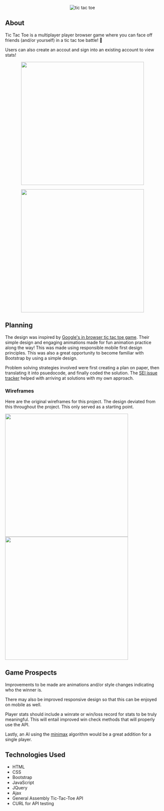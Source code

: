 <p align=center>
<img src="https://thumbs.gfycat.com/FairParallelAddax-size_restricted.gif" alt="tic tac toe" title="tic tac toe">
</p>

## About
Tic Tac Toe is a multiplayer player browser game where you can face off friends (and/or yourself) in a tic tac toe battle! 💪

Users can also create an accout and sign into an existing account to view stats!


<p align=center>
<img src="https://thumbs.gfycat.com/SlimPracticalChrysalis-small.gif" height="400">
</p>

<p align=center>
<img src="https://thumbs.gfycat.com/ThoseAlienatedHorsemouse-small.gif" height="400">
</p>

## Planning
The design was inspired by [Google's in browser tic tac toe game](https://www.google.com/search?hl=en&source=hp&ei=rtIaXevbFqOOgge_95joDw&q=tic+tac+toe&oq=tic+tac+toe&gs_l=psy-ab.3..0l10.714.1723..1817...0.0..0.62.594.11......0....1..gws-wiz.....0..0i131j0i10.D3ny-Yte1nw). Their simple design and engaging animations made for fun animation practice along the way! This was made using responsible mobile first design principles. This was also a great opportunity to become familiar with Bootstrap by using a simple design.

Problem solving strategies involved were first creating a plan on paper, then translating it into psuedocode, and finally coded the solution. The [SEI issue tracker](https://git.generalassemb.ly/ga-wdi-boston/game-project/issues) helped with arriving at solutions with my own approach.

### Wireframes
Here are the original wireframes for this project. The design deviated from this throughout the project. This only served as a starting point.

<img src="https://i.imgur.com/4krLLTkl.jpg" height="400">
<img src="https://i.imgur.com/OjTHAVd.jpg" height="400">

## Game Prospects
Improvements to be made are animations and/or style changes indicating who the winner is.

There may also be improved responsive design so that this can be enjoyed on mobile as well.

Player stats should include a winrate or win/loss record for stats to be truly meaningful. This will entail improved win check methods that will properly use the API.

Lastly, an AI using the [minimax](https://en.wikipedia.org/wiki/Minimax) algorithm would be a great addition for a single player.

## Technologies Used
* HTML
* CSS
* Bootstrap
* JavaScript
* JQuery
* Ajax
* General Assembly Tic-Tac-Toe API
* CURL for API testing

